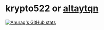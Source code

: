 # krypto522 or [altaytqn](https://sevncore.net)

[![Anurag's GitHub stats](https://github-readme-stats.vercel.app/api?username=altaytqn)](https://github.com/altaytqn/github-readme-stats)
